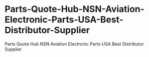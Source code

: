 # Parts-Quote-Hub-NSN-Aviation-Electronic-Parts-USA-Best-Distributor-Supplier
Parts Quote Hub NSN Aviation Electronic Parts USA Best Distributor Supplier

